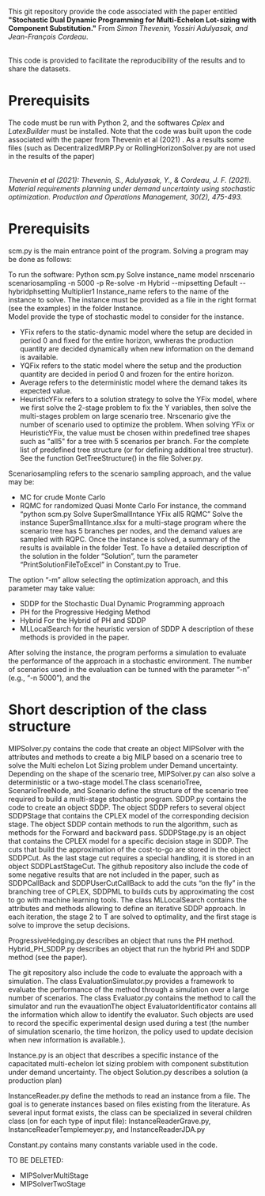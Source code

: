 This git repository provide the code associated with the paper entitled
<strong>"Stochastic Dual Dynamic Programming for Multi-Echelon Lot-sizing with Component Substitution."</strong> 
From  <em>Simon Thevenin, Yossiri Adulyasak, and Jean-François Cordeau</em>. 

<br/>
This code is provided to facilitate the reproducibility of the results and to share the datasets. 

<h1> Prerequisits </h1>

The code must be run with Python 2, and the softwares <em>Cplex</em> and <em>LatexBuilder</em> must be installed.
Note that the code was built upon the code associated with the paper from Thevenin et al (2021) . 
As a results some files (such as DecentralizedMRP.Py or RollingHorizonSolver.py are not used in the results of the paper)
<br/>
<br/>

<em>Thevenin et al (2021): Thevenin, S., Adulyasak, Y., & Cordeau, J. F. (2021). Material requirements planning under demand uncertainty using stochastic optimization. Production and Operations Management, 30(2), 475-493.</em>


<h1> Prerequisits </h1>


scm.py is the main entrance point of the program. Solving a program may be done as follows: 


To run the software: 
Python scm.py  Solve instance_name model nrscenario scenariosampling -n 5000 -p Re-solve -m Hybrid --mipsetting Default  --hybridphsetting Multiplier1
Instance_name refers to the name of the instance to solve. The instance must be provided as a file in the right format (see the examples) in the folder Instance.  
Model provide the type of stochastic model to consider for the instance. 
-	YFix refers to the static-dynamic model where the setup are decided in period 0 and fixed for the entire horizon, wwheras the production quantity are decided dynamically when new information on the demand is available.
-	YQFix refers to the static model where the setup and the production quantity are decided in period 0 and frozen for the entire horizon.
-	Average refers to the deterministic model where the demand takes its expected value. 
-	HeuristicYFix refers to a solution strategy to solve the YFix model, where we first solve the 2-stage problem to fix the Y variables, then solve the multi-stages problem on large scenario tree.
Nrscenario give the number of scenario used to optimize the problem. When solving YFix or HeuristicYFix, the value must be chosen within predefined tree shapes such as "all5" for a tree with 5 scenarios per branch. For the complete list of predefined tree structure (or for defining additional tree structur). See the function GetTreeStructure() in the file Solver.py.

Scenariosampling refers to the scenario sampling approach, and the value may be: 
-	MC for crude Monte Carlo
-	RQMC for randomized Quasi Monte Carlo
For instance, the command 
“python scm.py Solve SuperSmallIntance YFix all5 RQMC” 
Solve the instance SuperSmallIntance.xlsx for a multi-stage program where the scenario tree has 5 branches per nodes, and the demand values are sampled with RQPC. Once the instance is solved, a summary of the results is available in the folder Test. To have a detailed description of the solution in the folder “Solution”, turn the parameter “PrintSolutionFileToExcel” in Constant.py to True.

The option “-m” allow selecting the optimization approach, and this parameter may take value: 
-	SDDP for the Stochastic Dual Dynamic Programming approach
-	PH for the Progressive Hedging Method
-	Hybrid For the Hybrid of PH and SDDP
-	MLLocalSearch for the heuristic version of SDDP
A description of these methods is provided in the paper. 


After solving the instance, the program performs a simulation to evaluate the performance of the approach in a stochastic environment. The number of scenarios used in the evaluation can be tunned with the parameter “-n” (e.g., “-n 5000”), and the 

	

<h1> Short description of the class structure </h1>

MIPSolver.py contains the code that create an object MIPSolver with the attributes and methods to create a big MILP based on a scenario tree to solve the Multi echelon Lot Sizing problem under Demand uncertainty. Depending on the shape of the scenario tree, MIPSolver.py can also solve a deterministic or a two-stage model.The class scenarioTree, ScenarioTreeNode, and Scenario define the structure of the scenario tree required to build a multi-stage stochastic program.
SDDP.py contains the code to create an object SDDP. The object SDDP refers to several object SDDPStage that contains the CPLEX model of the corresponding decision stage. The object SDDP contain methods to run the algorithm, such as methods for the Forward and backward pass. SDDPStage.py is an object that contains the CPLEX model for a specific decision stage in SDDP.  The cuts that build the approximation of the cost-to-go are stored in the object SDDPCut. As the last stage cut requires a special handling, it is stored in an object SDDPLastStageCut. The github repository also include the code of some negative results that are not included in the paper, such as SDDPCallBack and SDDPUserCutCallBack to add the cuts “on the fly” in the branching tree of CPLEX, SDDPML to builds cuts by approximating the cost to go with machine learning tools.
The class MLLocalSearch contains the attributes and methods allowing to define an iterative SDDP approach. In each iteration, the stage 2 to T are solved to optimality, and the first stage is solve to improve the setup decisions.

ProgressiveHedging.py describes an object that runs the PH method. Hybrid_PH_SDDP.py describes an object that run the hybrid PH and SDDP method (see the paper).

The git repository also include the code to evaluate the approach with a simulation. The class EvaluationSimulator.py provides a framework to evaluate the performance of the method through a simulation over a large number of scenarios. The class Evaluator.py contains the method to call the simulator and run the evauationThe object EvaluatorIdentificator contains all the information which allow to identify the evaluator. Such objects are used to record the specific experimental design used during a test (the number of simulation scenario, the time horizon, the policy used to update decision when new information is available.).

Instance.py is an object that describes a specific instance of the capacitated multi-echelon lot sizing problem with component substitution under demand uncertainty. The object Solution.py describes a solution (a production plan)

InstanceReader.py define the methods to read an instance from a file. The goal is to generate instances based  on files existing from the literature. As several input format exists, the class can be specialized in several children class (on for each type of input file): InstanceReaderGrave.py, InstanceReaderTemplemeyer.py, and InstanceReaderJDA.py
	
Constant.py contains many constants variable used in the code.

TO BE DELETED: 
-	MIPSolverMultiStage
-	MIPSolverTwoStage

